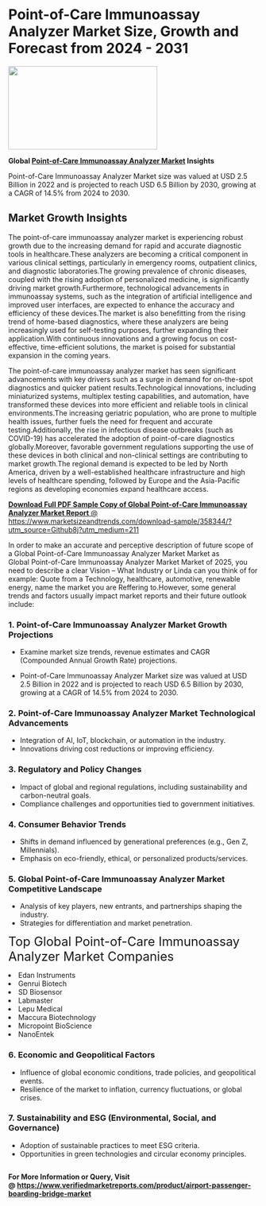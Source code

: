 <H1>Point-of-Care Immunoassay Analyzer Market Size, Growth and Forecast from 2024 - 2031</H1><img class="aligncenter size-medium wp-image-584254" src="https://thirdeyenews.in/wp-content/uploads/2024/09/Global-Market-Research-300x168.jpeg" alt="" width="300" height="168" /><p><strong>Global&nbsp;<a href="https://www.marketsizeandtrends.com/download-sample/358344/?utm_source=Github8j?utm_medium=211">Point-of-Care Immunoassay Analyzer Market</a> Insights</strong></p><p>Point-of-Care Immunoassay Analyzer Market size was valued at USD 2.5 Billion in 2022 and is projected to reach USD 6.5 Billion by 2030, growing at a CAGR of 14.5% from 2024 to 2030.</p><p><h2>Market Growth Insights</h2> <p>The point-of-care immunoassay analyzer market is experiencing robust growth due to the increasing demand for rapid and accurate diagnostic tools in healthcare.These analyzers are becoming a critical component in various clinical settings, particularly in emergency rooms, outpatient clinics, and diagnostic laboratories.The growing prevalence of chronic diseases, coupled with the rising adoption of personalized medicine, is significantly driving market growth.Furthermore, technological advancements in immunoassay systems, such as the integration of artificial intelligence and improved user interfaces, are expected to enhance the accuracy and efficiency of these devices.The market is also benefitting from the rising trend of home-based diagnostics, where these analyzers are being increasingly used for self-testing purposes, further expanding their application.With continuous innovations and a growing focus on cost-effective, time-efficient solutions, the market is poised for substantial expansion in the coming years.<a href="#"></a></p> <p>The point-of-care immunoassay analyzer market has seen significant advancements with key drivers such as a surge in demand for on-the-spot diagnostics and quicker patient results.Technological innovations, including miniaturized systems, multiplex testing capabilities, and automation, have transformed these devices into more efficient and reliable tools in clinical environments.The increasing geriatric population, who are prone to multiple health issues, further fuels the need for frequent and accurate testing.Additionally, the rise in infectious disease outbreaks (such as COVID-19) has accelerated the adoption of point-of-care diagnostics globally.Moreover, favorable government regulations supporting the use of these devices in both clinical and non-clinical settings are contributing to market growth.The regional demand is expected to be led by North America, driven by a well-established healthcare infrastructure and high levels of healthcare spending, followed by Europe and the Asia-Pacific regions as developing economies expand healthcare access.<a href="#"></p><p><span class=""><strong>Download Full PDF Sample Copy of Global Point-of-Care Immunoassay Analyzer Market Report</strong> @ <a href="https://www.marketsizeandtrends.com/download-sample/358344/?utm_source=Github8j?utm_medium=211" target="_blank">https://www.marketsizeandtrends.com/download-sample/358344/?utm_source=Github8j?utm_medium=211</a></span></p><p>In order to make an accurate and perceptive description of future scope of a Global&nbsp;Point-of-Care Immunoassay Analyzer Market Market as Global&nbsp;Point-of-Care Immunoassay Analyzer Market Market of 2025, you need to describe a clear Vision &ndash; What Industry or Linda can you think of for example: Quote from a Technology, healthcare, automotive, renewable energy, name the market you are Reffering to.However, some general trends and factors usually impact market reports and their future outlook include:</p><h3>1.&nbsp;<strong>Point-of-Care Immunoassay Analyzer Market Growth Projections</strong></h3><ul><li>Examine market size trends, revenue estimates and CAGR (Compounded Annual Growth Rate) projections.</li><li><p>Point-of-Care Immunoassay Analyzer Market size was valued at USD 2.5 Billion in 2022 and is projected to reach USD 6.5 Billion by 2030, growing at a CAGR of 14.5% from 2024 to 2030.</p></li></ul><h3>2.&nbsp;<strong>Point-of-Care Immunoassay Analyzer Market Technological Advancements</strong></h3><ul><li>Integration of AI, IoT, blockchain, or automation in the industry.</li><li>Innovations driving cost reductions or improving efficiency.</li></ul><h3>3.&nbsp;<strong>Regulatory and Policy Changes</strong></h3><ul><li>Impact of global and regional regulations, including sustainability and carbon-neutral goals.</li><li>Compliance challenges and opportunities tied to government initiatives.</li></ul><h3>4.&nbsp;<strong>Consumer Behavior Trends</strong></h3><ul><li>Shifts in demand influenced by generational preferences (e.g., Gen Z, Millennials).</li><li>Emphasis on eco-friendly, ethical, or personalized products/services.</li></ul><h3>5.&nbsp;<strong>Global Point-of-Care Immunoassay Analyzer Market Competitive Landscape</strong></h3><ul><li>Analysis of key players, new entrants, and partnerships shaping the industry.</li><li>Strategies for differentiation and market penetration.</li></ul><p data-pm-slice="1 1 []"><span style="color: inherit; font-family: inherit; font-size: 25px;">Top Global Point-of-Care Immunoassay Analyzer Market Companies</span></p><div class="" data-test-id=""><p><li>Edan Instruments</li><li> Genrui Biotech</li><li> SD Biosensor</li><li> Labmaster</li><li> Lepu Medical</li><li> Maccura Biotechnology</li><li> Micropoint BioScience</li><li> NanoEntek</li></p></div><h3>6.&nbsp;<strong>Economic and Geopolitical Factors</strong></h3><ul><li>Influence of global economic conditions, trade policies, and geopolitical events.</li><li>Resilience of the market to inflation, currency fluctuations, or global crises.</li></ul><h3>7.&nbsp;<strong>Sustainability and ESG (Environmental, Social, and Governance)</strong></h3><ul><li>Adoption of sustainable practices to meet ESG criteria.</li><li>Opportunities in green technologies and circular economy principles.</li></ul><h2><strong style="font-size: 14px;">For More Information or Query, Visit @&nbsp;</strong><a style="background-color: #ffffff; font-size: 14px;" href="https://www.marketsizeandtrends.com/report/point-of-care-immunoassay-analyzer-market/" target="_blank">https://www.verifiedmarketreports.com/product/airport-passenger-boarding-bridge-market</a></h2>